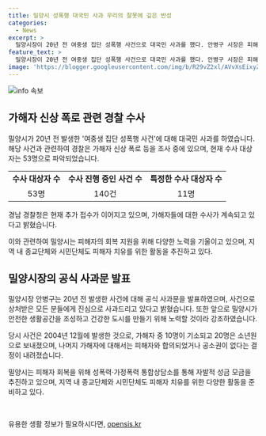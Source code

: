 ```yaml
---
title: 밀양시 성폭행 대국민 사과 우리의 잘못에 깊은 반성
categories:
  - News
excerpt: >
  밀양시장이 20년 전 여중생 집단 성폭행 사건으로 대국민 사과를 했다. 안병구 시장은 피해자와 가족, 지역사회에 진심으로 사죄하며, 피해자 회복을 위한 노력을 다짐했다. 경찰은 해당 사건의 가해자 신상 폭로와 관련해 140건의 수사를 진행 중이며, 현재 53명의 수사 대상자 중 11명을 특정해 조사 중이다. 이 사건에 관한 추가 정보는 더팩트 뉴스 홈페이지에서 확인할 수 있다.
feature_text: >
  밀양시장이 20년 전 여중생 집단 성폭행 사건으로 대국민 사과를 했다. 안병구 시장은 피해자와 가족, 지역사회에 진심으로 사죄하며, 피해자 회복을 위한 노력을 다짐했다. 경찰은 해당 사건의 가해자 신상 폭로와 관련해 140건의 수사를 진행 중이며, 현재 53명의 수사 대상자 중 11명을 특정해 조사 중이다. 이 사건에 관한 추가 정보는 더팩트 뉴스 홈페이지에서 확인할 수 있다.
image: 'https://blogger.googleusercontent.com/img/b/R29vZ2xl/AVvXsEixyZcFfHzMRdzZMjFBmAUKJYCLCGyLL1o632UiGVXcaFdKo_bkvkuCioo0uUKlGfBVcT3P84aROyZIXSBEx3Aw5nCQ3pTgDom1WDC4m8eifvWiAmWEEVb4x6G_l8C0QH225ldMjyaFvpxGEBGNO37VmDTDMHGhJPq73UglMfDca1-0aw/s1600/blogspot.png'
---
```


<p><img src="https://blogger.googleusercontent.com/img/b/R29vZ2xl/AVvXsEixyZcFfHzMRdzZMjFBmAUKJYCLCGyLL1o632UiGVXcaFdKo_bkvkuCioo0uUKlGfBVcT3P84aROyZIXSBEx3Aw5nCQ3pTgDom1WDC4m8eifvWiAmWEEVb4x6G_l8C0QH225ldMjyaFvpxGEBGNO37VmDTDMHGhJPq73UglMfDca1-0aw/s1600/blogspot.png" alt="info 속보" /></p>

<h2 data-ke-size="size26">가해자 신상 폭로 관련 경찰 수사</h2>

<p data-ke-size="size16">밀양시가 20년 전 발생한 '여중생 집단 성폭행 사건'에 대해 대국민 사과를 하였습니다. 해당 사건과 관련하여 경찰은 가해자 신상 폭로 등을 조사 중에 있으며, 현재 수사 대상자는 53명으로 파악되었습니다.</p>

<table>
    <tr>
        <td style="text-align: center; height: 17px;"><b>수사 대상자 수</b></td>
        <td style="text-align: center; height: 17px;"><b>수사 진행 중인 사건 수</b></td>
        <td style="text-align: center; height: 17px;"><b>특정한 수사 대상자 수</b></td>
    </tr>
    <tr>
        <td style="text-align: center; height: 17px;">53명</td>
        <td style="text-align: center; height: 17px;">140건</td>
        <td style="text-align: center; height: 17px;">11명</td>
    </tr>
</table>

<p data-ke-size="size16">경남 경찰청은 현재 추가 접수가 이어지고 있으며, 가해자들에 대한 수사가 계속되고 있다고 밝혔습니다.</p>

<p data-ke-size="size16">이와 관련하여 밀양시는 피해자의 회복 지원을 위해 다양한 노력을 기울이고 있으며, 지역 내 종교단체와 시민단체도 피해자 치유를 위한 활동을 추진하고 있다.</p>

<h2 data-ke-size="size26">밀양시장의 공식 사과문 발표</h2>

<p data-ke-size="size16">밀양시장 안병구는 20년 전 발생한 사건에 대해 공식 사과문을 발표하였으며, 사건으로 상처받은 모든 분들에게 진심으로 사과드리고 있다고 밝혔습니다. 또한 앞으로 밀양시가 안전한 생활공간을 조성하고 건강한 도시를 만들기 위해 노력할 것이라 강조하였습니다.</p>

<p data-ke-size="size16">당시 사건은 2004년 12월에 발생한 것으로, 가해자 중 10명이 기소되고 20명은 소년원으로 보내졌으며, 나머지 가해자에 대해서는 피해자와 합의되었거나 공소권이 없다는 결정이 내려졌습니다.</p>

<p data-ke-size="size16">밀양시는 피해자 회복을 위해 성폭력·가정폭력 통합상담소를 통해 자발적 성금 모금을 추진하고 있으며, 지역 내 종교단체와 시민단체도 피해자 치유를 위한 다양한 활동을 준비하고 있다.</p>

<p data-ke-size="size16">&nbsp;</p>
유용한 생활 정보가 필요하시다면, <a href="https://opensis.kr" rel="dofollow">opensis.kr</a>


